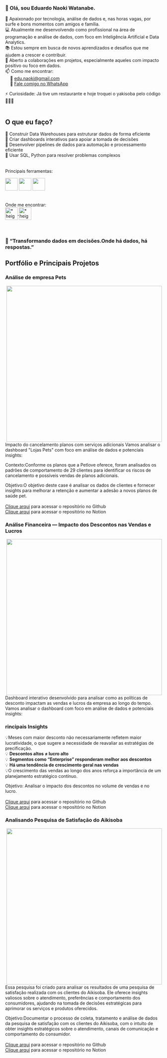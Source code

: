 ### 👋 Olá, sou Eduardo Naoki Watanabe.
🌊 Apaixonado por tecnologia, análise de dados e, nas horas vagas, por surfe e bons momentos com amigos e família.<br>
💻 Atualmente me desenvolvendo como profissional na área de programação e análise de dados, com foco em Inteligência Artificial e Data Analytics.<br>
📚 Estou sempre em busca de novos aprendizados e desafios que me ajudem a crescer e contribuir.<br>
🤝 Aberto a colaborações em projetos, especialmente aqueles com impacto positivo ou foco em dados. <br>
📫 Como me encontrar:  
&nbsp;&nbsp;&nbsp;&nbsp;📧 edu.naoki@gmail.com  
&nbsp;&nbsp;&nbsp;&nbsp;📱 <a href="https://wa.me/5548991249313" target="_blank">Fale comigo no WhatsApp</a>


⚡ Curiosidade: Já tive um restaurante e hoje troquei o yakisoba pelo código 🍜👨‍💻
<br><br>

 ## O que eu faço?
🔹 Construir Data Warehouses para estruturar dados de forma eficiente<br>
🔹 Criar dashboards interativos para apoiar a tomada de decisões<br>
🔹 Desenvolver pipelines de dados para automação e processamento eficiente<br>
🔹 Usar SQL, Python para resolver problemas complexos<br>
<br><br>
Principais ferramentas:
<div>
  <img height="40" width="40" src="https://github.com/BruceFonseca2/Portfolio/blob/main/linguagens/python.png?raw=true">
  <img height="40" width="40" src="https://github.com/BruceFonseca2/Portfolio/blob/main/linguagens/sql.png?raw=true">
  <img height="40" width="40" src="https://github.com/BruceFonseca2/Portfolio/blob/main/linguagens/power%20bi.png?raw=true">
</div>
<br><br>
Onde me encontrar:
<div>
  <a href="https://www.eduardonaokiwatanabe.com/" target="_blank">
    <img align="center" alt="* height="40" width="40"
    src="https://github.com/BruceFonseca/Portfolio/blob/main/social%20icons/web-link.png?raw=true">
  </a>
  <a href="www.linkedin.com/in/eduardo-watanabe-b7b0b61a2">
    <img align="center" alt="*  height="40" width="40" 
    src="https://github.com/BruceFonseca2/Portfolio/blob/main/social%20icons/linkedin.png?raw=true">
  </a>
  
</div><br><br>

### 🧠  “Transformando dados em decisões.Onde há dados, há respostas.”

## Portfólio e Principais Projetos
### Análise de empresa Pets
<img align="right" width="500" src="https://github.com/dunaoki/Imagens/blob/main/Captura%20de%20Tela%202025-05-03%20%C3%A0s%2023.18.55.png?raw=true">

Impacto do cancelamento planos com serviços adicionais
Vamos analisar o dashboard "Lojas Pets" com foco em análise de dados e potenciais insights:

Contexto:Conforme os planos que a Petlove oferece, foram analisados os padrões de comportamento de 29 clientes para identificar os riscos de cancelamento e possíveis vendas de planos adicionais.

Objetivo:O objetivo deste case é analisar os dados de clientes e fornecer insights para melhorar a retenção e aumentar a adesão a novos planos de saúde pet.
<br>
<br>
<a href= "https://github.com/dunaoki/Projeto-Power-BI-Pets"> Clique arqui</a>
para acessar o repositório no Github<br>
<a href= "https://bolder-ice-30c.notion.site/Desenvolvendo-dashboard-em-Power-BI-1d54a17cfd55800cadd6c33a0fc104ed"> Clique arqui</a>
para acessar o repositório no Notion<br>

### Análise Financeira — Impacto dos Descontos nas Vendas e Lucros
<img align="right" width="500" src="https://github.com/dunaoki/Imagens/blob/main/Captura%20de%20Tela%202025-05-11%20%C3%A0s%2018.18.26.png?raw=true">

Dashboard interativo desenvolvido para analisar como as políticas de desconto impactam as vendas e lucros da empresa ao longo do tempo.
Vamos analisar o dashboard com foco em análise de dados e potenciais insights:
### **rincipais Insights**

💡Meses com maior desconto não necessariamente refletem maior lucratividade, o que sugere a necessidade de reavaliar as estratégias de precificação.<br>
💡 **Descontos altos ≠ lucro alto**<br>
💡 **Segmentos como “Enterprise” responderam melhor aos descontos**<br>
💡 **Há uma tendência de crescimento geral nas vendas**<br>
💡O crescimento das vendas ao longo dos anos reforça a importância de um planejamento estratégico contínuo.

Objetivo: Analisar o impacto dos descontos no volume de vendas e no lucro.
<br>
<br>
<a href= "https://github.com/dunaoki/Analise-Financeira-Descontos-x-Lucros.git"> Clique arqui</a>
para acessar o repositório no Github<br>
<a href= "https://bolder-ice-30c.notion.site/Projeto-An-lise-Financeira-Impacto-dos-Descontos-nas-Vendas-e-Lucros-1e94a17cfd5580f393c1d5249c0e40a7?pvs=4"> Clique arqui</a>
para acessar o repositório no Notion<br>

### Analisando Pesquisa de Satisfação do Aikisoba
<img align="right" width="500" src="https://github.com/dunaoki/Imagens/blob/main/Captura%20de%20Tela%202025-05-04%20%C3%A0s%2014.42.47.png?raw=true">

Essa pesquisa foi criado para analisar os resultados de uma pesquisa de satisfação realizada com os clientes do Aikisoba. Ele oferece insights valiosos sobre o atendimento, preferências e comportamento dos consumidores, ajudando na tomada de decisões estratégicas para aprimorar os serviços e produtos oferecidos.


Objetivo:Documentar o processo de coleta, tratamento e análise de dados da pesquisa de satisfação com os clientes do Aikisoba, com o intuito de obter insights estratégicos sobre o atendimento, canais de comunicação e comportamento do consumidor.
<br>
<br>
<a href= "https://github.com/dunaoki/Pesquisa-Aikisoba"> Clique arqui</a>
para acessar o repositório no Github<br>
<a href= "https://www.notion.so/Pesquisa-de-Satisfa-o-Aikisoba-Documenta-o-1e94a17cfd5580539529d1bec34df47b?pvs=12"> Clique arqui</a>
para acessar o repositório no Notion<br>

<!-- Você pode adicionar badges ou estatísticas do GitHub abaixo, se quiser -->

<!--
![Estatísticas do GitHub](https://github-readme-stats.vercel.app/api?username=dunaoki&show_icons=true&theme=radical)
-->

<!---
dunaoki/dunaoki is a ✨ special ✨ repository because its `README.md` (this file) appears on your GitHub profile.
You can click the Preview link to take a look at your changes.
--->
